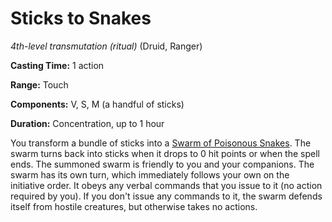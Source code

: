 # Sticks to Snakes
*4th-level transmutation (ritual)* (Druid, Ranger)

**Casting Time:** 1 action

**Range:** Touch

**Components:** V, S, M (a handful of sticks)

**Duration:** Concentration, up to 1 hour

You transform a bundle of sticks into a [Swarm of Poisonous Snakes](/Creatures/Swarm.md). The swarm turns back into sticks when it drops to 0 hit points or when the spell ends. The summoned swarm is friendly to you and your companions. The swarm has its own turn, which immediately follows your own on the initiative order. It obeys any verbal commands that you issue to it (no action required by you). If you don't issue any commands to it, the swarm defends itself from hostile creatures, but otherwise takes no actions.
